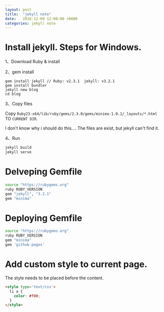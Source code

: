```yaml
---
layout: post
title:  "jekyll note"
date:   2016-12-09 12:00:00 +0800
categories: jekyll note
---
```


# Install jekyll. Steps for Windows.

1、Download Ruby & install

2、gem install

```base
gem install jekyll // Ruby: v2.3.1  jekyll: v3.2.1
gem install bundler
jekyll new blog
cd blog
```

3、Copy files

Copy `Ruby23-x64/lib/ruby/gems/2.3.0/gems/minima-1.0.1/_layouts/*.html` TO `CURRENT DIR`.

I don't know why i should do this.... The files are exist, but jekyll can't find it.

4、Run

```bash
jekyll build
jekyll serve
```


# Delveping Gemfile

```bash
source "https://rubygems.org"
ruby RUBY_VERSION
gem "jekyll", "3.2.1"
gem "minima"
```


# Deploying Gemfile

```bash
source "https://rubygems.org"
ruby RUBY_VERSION
gem "minima"
gem 'github-pages'
```

# Add custom style to current page.
The style needs to be placed before the content.
```html
<style type='text/css'>
  li a {
    color: #f00;
  }
</style>
```

